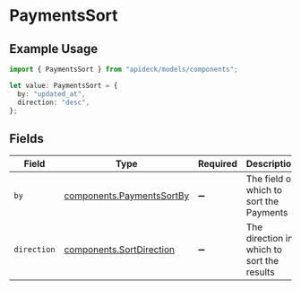 # PaymentsSort

## Example Usage

```typescript
import { PaymentsSort } from "apideck/models/components";

let value: PaymentsSort = {
  by: "updated_at",
  direction: "desc",
};
```

## Fields

| Field                                                                  | Type                                                                   | Required                                                               | Description                                                            | Example                                                                |
| ---------------------------------------------------------------------- | ---------------------------------------------------------------------- | ---------------------------------------------------------------------- | ---------------------------------------------------------------------- | ---------------------------------------------------------------------- |
| `by`                                                                   | [components.PaymentsSortBy](../../models/components/paymentssortby.md) | :heavy_minus_sign:                                                     | The field on which to sort the Payments                                | updated_at                                                             |
| `direction`                                                            | [components.SortDirection](../../models/components/sortdirection.md)   | :heavy_minus_sign:                                                     | The direction in which to sort the results                             |                                                                        |